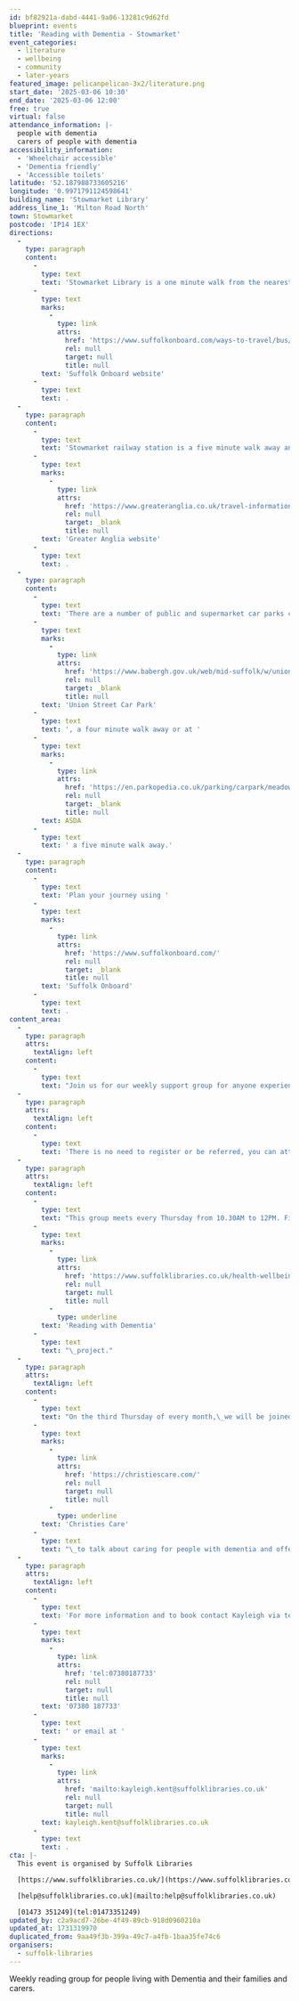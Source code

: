 ```yaml
---
id: bf82921a-dabd-4441-9a06-13281c9d62fd
blueprint: events
title: 'Reading with Dementia - Stowmarket'
event_categories:
  - literature
  - wellbeing
  - community
  - later-years
featured_image: pelicanpelican-3x2/literature.png
start_date: '2025-03-06 10:30'
end_date: '2025-03-06 12:00'
free: true
virtual: false
attendance_information: |-
  people with dementia
  carers of people with dementia
accessibility_information:
  - 'Wheelchair accessible'
  - 'Dementia friendly'
  - 'Accessible toilets'
latitude: '52.187988733605216'
longitude: '0.9971791124598641'
building_name: 'Stowmarket Library'
address_line_1: 'Milton Road North'
town: Stowmarket
postcode: 'IP14 1EX'
directions:
  -
    type: paragraph
    content:
      -
        type: text
        text: 'Stowmarket Library is a one minute walk from the nearest bus stop, and you can find up-to-date times on the '
      -
        type: text
        marks:
          -
            type: link
            attrs:
              href: 'https://www.suffolkonboard.com/ways-to-travel/bus/bus-timetable-updates/'
              rel: null
              target: null
              title: null
        text: 'Suffolk Onboard website'
      -
        type: text
        text: .
  -
    type: paragraph
    content:
      -
        type: text
        text: 'Stowmarket railway station is a five minute walk away and you can find times on the '
      -
        type: text
        marks:
          -
            type: link
            attrs:
              href: 'https://www.greateranglia.co.uk/travel-information/station-information/smk'
              rel: null
              target: _blank
              title: null
        text: 'Greater Anglia website'
      -
        type: text
        text: .
  -
    type: paragraph
    content:
      -
        type: text
        text: 'There are a number of public and supermarket car parks close to the Stowmarket Library. The nearest car park is '
      -
        type: text
        marks:
          -
            type: link
            attrs:
              href: 'https://www.babergh.gov.uk/web/mid-suffolk/w/union-street-car-park-1'
              rel: null
              target: _blank
              title: null
        text: 'Union Street Car Park'
      -
        type: text
        text: ', a four minute walk away or at '
      -
        type: text
        marks:
          -
            type: link
            attrs:
              href: 'https://en.parkopedia.co.uk/parking/carpark/meadow_centre/ip14/stowmarket/?arriving=202405291430&leaving=202405291630#google_vignette'
              rel: null
              target: _blank
              title: null
        text: ASDA
      -
        type: text
        text: ' a five minute walk away.'
  -
    type: paragraph
    content:
      -
        type: text
        text: 'Plan your journey using '
      -
        type: text
        marks:
          -
            type: link
            attrs:
              href: 'https://www.suffolkonboard.com/'
              rel: null
              target: _blank
              title: null
        text: 'Suffolk Onboard'
      -
        type: text
        text: .
content_area:
  -
    type: paragraph
    attrs:
      textAlign: left
    content:
      -
        type: text
        text: "Join us for our weekly support group for anyone experiencing dementia, including family and carers.\_The sessions will offer access to books recommended by the Reading Agency which are designed to open up discussions about dementia and activities for people who come along."
  -
    type: paragraph
    attrs:
      textAlign: left
    content:
      -
        type: text
        text: 'There is no need to register or be referred, you can attend the sessions as often or as little as you like. There’s no obligation to get involved in discussions until you feel comfortable doing so and there’s always a hot drink and a listening ear waiting for you.'
  -
    type: paragraph
    attrs:
      textAlign: left
    content:
      -
        type: text
        text: "This group meets every Thursday from 10.30AM to 12PM. Find out more about our\_"
      -
        type: text
        marks:
          -
            type: link
            attrs:
              href: 'https://www.suffolklibraries.co.uk/health-wellbeing/support/dementia'
              rel: null
              target: null
              title: null
          -
            type: underline
        text: 'Reading with Dementia'
      -
        type: text
        text: "\_project."
  -
    type: paragraph
    attrs:
      textAlign: left
    content:
      -
        type: text
        text: "On the third Thursday of every month,\_we will be joined by representatives from\_"
      -
        type: text
        marks:
          -
            type: link
            attrs:
              href: 'https://christiescare.com/'
              rel: null
              target: null
              title: null
          -
            type: underline
        text: 'Christies Care'
      -
        type: text
        text: "\_to talk about caring for people with dementia and offering advice for anyone affected by it."
  -
    type: paragraph
    attrs:
      textAlign: left
    content:
      -
        type: text
        text: 'For more information and to book contact Kayleigh via telephone on '
      -
        type: text
        marks:
          -
            type: link
            attrs:
              href: 'tel:07380187733'
              rel: null
              target: null
              title: null
        text: '07380 187733'
      -
        type: text
        text: ' or email at '
      -
        type: text
        marks:
          -
            type: link
            attrs:
              href: 'mailto:kayleigh.kent@suffolklibraries.co.uk'
              rel: null
              target: null
              title: null
        text: kayleigh.kent@suffolklibraries.co.uk
      -
        type: text
        text: .
cta: |-
  This event is organised by Suffolk Libraries

  [https://www.suffolklibraries.co.uk/](https://www.suffolklibraries.co.uk/) 

  [help@suffolklibraries.co.uk](mailto:help@suffolklibraries.co.uk)

  [01473 351249](tel:01473351249)
updated_by: c2a9acd7-26be-4f49-89cb-918d0960210a
updated_at: 1731319970
duplicated_from: 9aa49f3b-399a-49c7-a4fb-1baa35fe74c6
organisers:
  - suffolk-libraries
---
```

Weekly reading group for people living with Dementia and their families and carers.